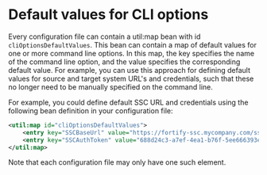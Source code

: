 # Default values for CLI options
Every configuration file can contain a util:map bean with id `cliOptionsDefaultValues`. This bean can contain a map of
default values for one or more command line options. In this map, the key specifies the name of the 
command line option, and the value specifies the corresponding default value. For example, you can use this approach
for defining default values for source and target system URL's and credentials, such that these no longer need to be
manually specified on the command line.

For example, you could define default SSC URL and credentials using the following bean definition in your configuration
file:

```xml
<util:map id="cliOptionsDefaultValues">
	<entry key="SSCBaseUrl" value="https://fortify-ssc.mycompany.com/ssc"/>
	<entry key="SSCAuthToken" value="688d24c3-a7ef-4ea1-b76f-5ee666393ebc"/>
</util:map>
```

Note that each configuration file may only have one such element.


